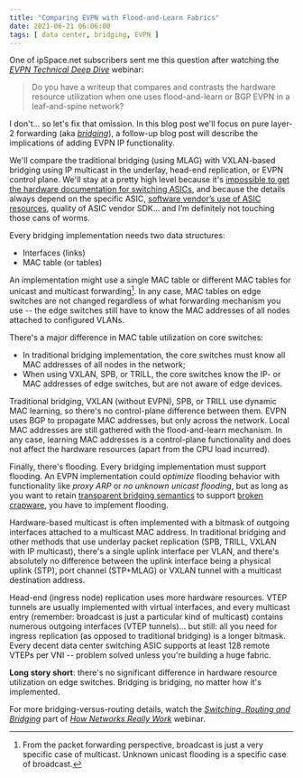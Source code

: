 ```yaml
---
title: "Comparing EVPN with Flood-and-Learn Fabrics"
date: 2021-06-21 06:06:00
tags: [ data center, bridging, EVPN ]
---
```

One of ipSpace.net subscribers sent me this question after watching the _[EVPN Technical Deep Dive](https://www.ipspace.net/EVPN_Technical_Deep_Dive)_ webinar:

> Do you have a writeup that compares and contrasts the hardware resource utilization when one uses flood-and-learn or BGP EVPN in a leaf-and-spine network?

I don't... so let's fix that omission. In this blog post we'll focus on pure layer-2 forwarding (aka *[bridging](https://blog.ipspace.net/2011/02/how-did-we-ever-get-into-this-switching.html)*), a follow-up blog post will describe the implications of adding EVPN IP functionality.
<!--more-->
We'll compare the traditional bridging (using MLAG) with VXLAN-based bridging using IP multicast in the underlay, head-end replication, or EVPN control plane. We'll stay at a pretty high level because it's [impossible to get the hardware documentation for switching ASICs](https://blog.ipspace.net/2016/05/what-are-problems-with-broadcom.html), and because the details always depend on the specific ASIC, [software vendor’s use of ASIC resources](https://blog.ipspace.net/2021/02/rant-broadcom-nos-vendors.html), quality of ASIC vendor SDK… and I’m definitely not touching those cans of worms.

Every bridging implementation needs two data structures:

* Interfaces (links)
* MAC table (or tables)

An implementation might use a single MAC table or different MAC tables for unicast and multicast forwarding[^1]. In any case, MAC tables on edge switches are not changed regardless of what forwarding mechanism you use -- the edge switches still have to know the MAC addresses of all nodes attached to configured VLANs.

There's a major difference in MAC table utilization on core switches: 

* In traditional bridging implementation, the core switches must know all MAC addresses of all nodes in the network;
* When using VXLAN, SPB, or TRILL, the core switches know the IP- or MAC addresses of edge switches, but are not aware of edge devices.

Traditional bridging, VXLAN (without EVPN), SPB, or TRILL use dynamic MAC learning, so there's no control-plane difference between them. EVPN uses BGP to propagate MAC addresses, but only across the network. Local MAC addresses are still gathered with the flood-and-learn mechanism. In any case, learning MAC addresses is a control-plane functionality and does not affect the hardware resources (apart from the CPU load incurred).

Finally, there's flooding. Every bridging implementation must support flooding. An EVPN implementation could *optimize* flooding behavior with functionality like *proxy ARP* or *no unknown unicast flooding*, but as long as you want to retain [transparent bridging semantics](https://blog.ipspace.net/2010/07/bridges-kludge-that-shouldnt-exist.html) to support [broken crapware](https://blog.ipspace.net/2018/01/revisited-need-for-stretched-vlans.html), you have to implement flooding.

Hardware-based multicast is often implemented with a bitmask of outgoing interfaces attached to a multicast MAC address. In traditional bridging and other methods that use underlay packet replication (SPB, TRILL, VXLAN with IP multicast), there's a single uplink interface per VLAN, and there's absolutely no difference between the uplink interface being a physical uplink (STP), port channel (STP+MLAG) or VXLAN tunnel with a multicast destination address.

Head-end (ingress node) replication uses more hardware resources. VTEP tunnels are usually implemented with virtual interfaces, and every multicast entry (remember: broadcast is just a particular kind of multicast) contains numerous outgoing interfaces (VTEP tunnels)... but still: all you need for ingress replication (as opposed to traditional bridging) is a longer bitmask. Every decent data center switching ASIC supports at least 128 remote VTEPs per VNI -- problem solved unless you're building a huge fabric.

**Long story short**: there's no significant difference in hardware resource utilization on edge switches. Bridging is bridging, no matter how it's implemented.

For more bridging-versus-routing details, watch the _[Switching, Routing and Bridging](https://my.ipspace.net/bin/list?id=Net101)_ part of _[How Networks Really Work](https://www.ipspace.net/How_Networks_Really_Work)_ webinar.

[^1]: From the packet forwarding perspective, broadcast is just a very specific case of multicast. Unknown unicast flooding is a specific case of broadcast.